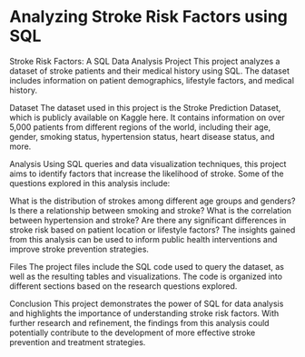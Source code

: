 # Analyzing Stroke Risk Factors using SQL


Stroke Risk Factors: A SQL Data Analysis Project
This project analyzes a dataset of stroke patients and their medical history using SQL. The dataset includes information on patient demographics, lifestyle factors, and medical history.

Dataset
The dataset used in this project is the Stroke Prediction Dataset, which is publicly available on Kaggle here. It contains information on over 5,000 patients from different regions of the world, including their age, gender, smoking status, hypertension status, heart disease status, and more.

Analysis
Using SQL queries and data visualization techniques, this project aims to identify factors that increase the likelihood of stroke. Some of the questions explored in this analysis include:

What is the distribution of strokes among different age groups and genders?
Is there a relationship between smoking and stroke?
What is the correlation between hypertension and stroke?
Are there any significant differences in stroke risk based on patient location or lifestyle factors?
The insights gained from this analysis can be used to inform public health interventions and improve stroke prevention strategies.

Files
The project files include the SQL code used to query the dataset, as well as the resulting tables and visualizations. The code is organized into different sections based on the research questions explored.

Conclusion
This project demonstrates the power of SQL for data analysis and highlights the importance of understanding stroke risk factors. With further research and refinement, the findings from this analysis could potentially contribute to the development of more effective stroke prevention and treatment strategies.
